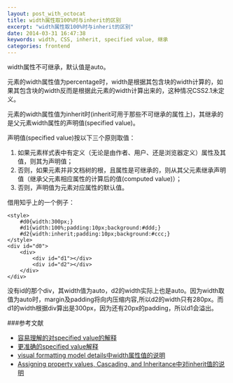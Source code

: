 ```yaml
---
layout: post_with_octocat
title: width属性取100%时与inherit的区别
excerpt: "width属性取100%时与inherit的区别"
date: 2014-03-31 16:47:38
keywords: width, CSS, inherit, specified value, 继承
categories: frontend
---
```

width属性不可继承，默认值是auto。

元素的width属性值为percentage时，width是根据其包含块的width计算的，如果其包含块的width反而是根据此元素的width计算出来的，这种情况CSS2.1未定义。

元素的width属性值为inherit时(inherit可用于那些不可继承的属性上)，其继承的是父元素width属性的声明值(specified value)。

声明值(specified value)按以下三个原则取值：
1. 如果元素样式表中有定义（无论是由作者、用户、还是浏览器定义）属性及其值，则其为声明值；
2. 否则，如果元素并非文档树的根，且属性是可继承的，则从其父元素继承声明值（继承父元素相应属性的计算后的值(computed value)）；
3. 否则，声明值为元素对应属性的默认值。

借用知乎上的一个例子：

	<style>
		#d0{width:300px;}
		#d1{width:100%;padding:10px;background:#ddd;}
		#d2{width:inherit;padding:10px;background:#ccc;}
	</style>
	<div id="d0">
		<div>
			<div id="d1"></div>
			<div id="d2"></div>
		</div>
	</div>

没有id的那个div，其width值为auto，d2的width实际上也是auto。因为width取值为auto时，margin及padding将向内压缩内容,所以d2的width只有280px。而d1的width根据div算出是300px，因为还有20px的padding，所以d1会溢出。

###参考文献
- [容易理解的对specified value的解释](https://developer.mozilla.org/en-US/docs/Web/CSS/specified_value)
- [更准确的specified value解释](http://www.w3.org/TR/CSS2/cascade.html#specified-value)
- [visual formatting model details中width属性值的说明](http://www.w3.org/TR/CSS21/visudet.html#the-width-property)
- [Assigning property values, Cascading, and Inheritance中对inherit值的说明](http://www.w3.org/TR/CSS21/cascade.html#value-def-inherit)